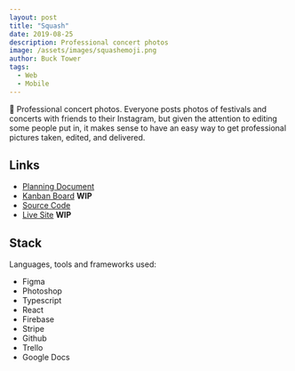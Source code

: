 ```yaml
---
layout: post
title: "Squash"
date: 2019-08-25
description: Professional concert photos
image: /assets/images/squashemoji.png
author: Buck Tower
tags: 
  - Web
  - Mobile
---
```

🎫 Professional concert photos. Everyone posts photos of festivals and concerts with friends to their Instagram, but given the attention to editing some people put in, it makes sense to have an easy way to get professional pictures taken, edited, and delivered.

## Links

* [Planning Document](https://docs.google.com/document/d/10MGxAuerO8S62fOJGI70085FeVFqUWtyWL9cqg8jPoU/edit?usp=sharing)
* [Kanban Board]() <b>WIP</b>
* [Source Code](https://github.com/piquestech)
* [Live Site]() <b>WIP</b>

## Stack

Languages, tools and frameworks used:

* Figma
* Photoshop
* Typescript
* React
* Firebase
* Stripe
* Github
* Trello
* Google Docs